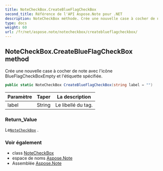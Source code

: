 ```yaml
---
title: NoteCheckBox.CreateBlueFlagCheckBox
second_title: Référence de l'API Aspose.Note pour .NET
description: NoteCheckBox méthode. Crée une nouvelle case à cocher de note avec licône BlueFlagCheckBoxEmpty et létiquette spécifiée.
type: docs
weight: 60
url: /fr/net/aspose.note/notecheckbox/createblueflagcheckbox/
---
```

## NoteCheckBox.CreateBlueFlagCheckBox method

Crée une nouvelle case à cocher de note avec l'icône BlueFlagCheckBoxEmpty et l'étiquette spécifiée.

```csharp
public static NoteCheckBox CreateBlueFlagCheckBox(string label = "")
```

| Paramètre | Taper | La description |
| --- | --- | --- |
| label | String | Le libellé du tag. |

### Return_Value

Le[`NoteCheckBox`](../) .

### Voir également

* class [NoteCheckBox](../)
* espace de noms [Aspose.Note](../../notecheckbox/)
* Assemblée [Aspose.Note](../../../)


